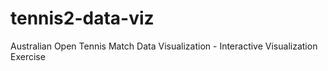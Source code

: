 # tennis2-data-viz
Australian Open Tennis Match Data Visualization - Interactive Visualization Exercise
